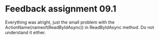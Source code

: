 # Feedback assignment 09.1

Everything was alright, just the small problem with the ActionName(nameof(ReadByIdAsync)) in ReadByIdAsync method. Do not understand it either.

